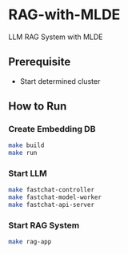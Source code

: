 # RAG-with-MLDE
LLM RAG System with MLDE

## Prerequisite

- Start determined cluster

## How to Run

### Create Embedding DB

``` bash
make build
make run
```

### Start LLM

``` bash
make fastchat-controller
make fastchat-model-worker
make fastchat-api-server
```

### Start RAG System

``` bash
make rag-app
```
